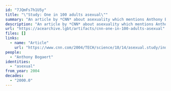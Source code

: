 ```yaml
---
id: "7JQmFs7h1U5y"
title: "\"Study: One in 100 adults asexual\""
summary: "An article by *CNN* about asexuality which mentions Anthony Bogaert's study"
description: "An article by *CNN* about asexuality which mentions Anthony Bogaert's study on the prevalence of asexuality as well as AVEN"
url: "https://acearchive.lgbt/artifacts/cnn-one-in-100-adults-asexual"
files: []
links:
  - name: "Article"
    url: "https://www.cnn.com/2004/TECH/science/10/14/asexual.study/index.html"
people:
  - "Anthony Bogaert"
identities:
  - "asexual"
from_year: 2004
decades:
  - "2000.0"
---
```

